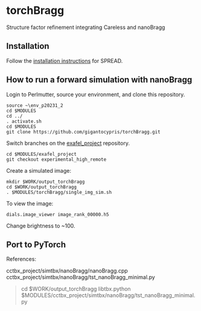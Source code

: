 # torchBragg

Structure factor refinement integrating Careless and nanoBragg

## Installation

Follow the [installation instructions](https://github.com/gigantocypris/SPREAD) for SPREAD.

## How to run a forward simulation with nanoBragg

Login to Perlmutter, source your environment, and clone this repository.
```
source ~\env_p20231_2
cd $MODULES
cd ../
. activate.sh
cd $MODULES
git clone https://github.com/gigantocypris/torchBragg.git
```

Switch branches on the [exafel_project](https://github.com/ExaFEL/exafel_project) repository.
```
cd $MODULES/exafel_project
git checkout experimental_high_remote
```

Create a simulated image:
```
mkdir $WORK/output_torchBragg
cd $WORK/output_torchBragg
. $MODULES/torchBragg/single_img_sim.sh
```

To view the image:
```
dials.image_viewer image_rank_00000.h5 
```
Change brightness to ~100.

## Port to PyTorch

References:

cctbx_project/simtbx/nanoBragg/nanoBragg.cpp
cctbx_project/simtbx/nanoBragg/tst_nanoBragg_minimal.py

> cd $WORK/output_torchBragg
> libtbx.python $MODULES/cctbx_project/simtbx/nanoBragg/tst_nanoBragg_minimal.py

